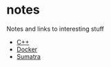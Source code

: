 # notes
Notes and links to interesting stuff

- [C++](cpp.md)
- [Docker](Docker/Docker.md)
- [Sumatra](Sumatra/sumatra.md)
